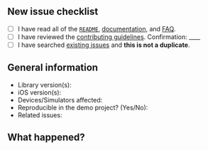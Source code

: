 ## New issue checklist
<!-- Before submitting this issue, make sure you have done the following -->

- [ ] I have read all of the [`README`](https://github.com/jessesquires/JSQMessagesViewController/blob/develop/README.md), [documentation](http://cocoadocs.org/docsets/JSQMessagesViewController/), and [FAQ](https://github.com/jessesquires/JSQMessagesViewController/blob/develop/Documentation/faq.md).
- [ ] I have reviewed the [contributing guidelines](https://github.com/jessesquires/JSQMessagesViewController/blob/develop/.github/CONTRIBUTING.md). Confirmation: ____
- [ ] I have searched [existing issues](https://github.com/jessesquires/JSQMessagesViewController/issues?q=is%3Aissue+sort%3Acreated-desc) and **this is not a duplicate**.

## General information

- Library version(s):
- iOS version(s):
- Devices/Simulators affected:
- Reproducible in the demo project? (Yes/No): 
- Related issues:

## What happened?
